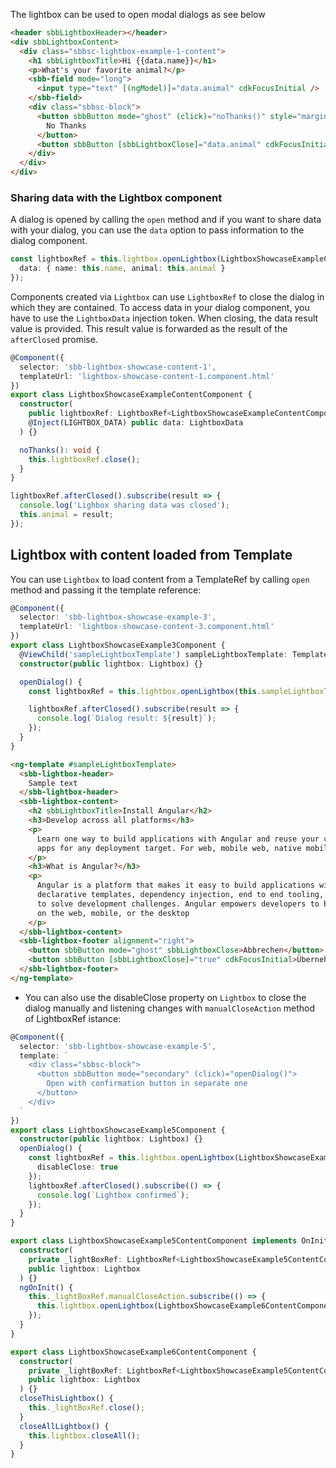 The lightbox can be used to open modal dialogs as see below

```html
<header sbbLightboxHeader></header>
<div sbbLightboxContent>
  <div class="sbbsc-lightbox-example-1-content">
    <h1 sbbLightboxTitle>Hi {{data.name}}</h1>
    <p>What's your favorite animal?</p>
    <sbb-field mode="long">
      <input type="text" [(ngModel)]="data.animal" cdkFocusInitial />
    </sbb-field>
    <div class="sbbsc-block">
      <button sbbButton mode="ghost" (click)="noThanks()" style="margin-right: 1em;">
        No Thanks
      </button>
      <button sbbButton [sbbLightboxClose]="data.animal" cdkFocusInitial>Ok</button>
    </div>
  </div>
</div>
```

### Sharing data with the Lightbox component

A dialog is opened by calling the `open` method and if you want to share data with your dialog,
you can use the `data` option to pass information to the dialog component.

```ts
const lightboxRef = this.lightbox.openLightbox(LightboxShowcaseExampleContentComponent, {
  data: { name: this.name, animal: this.animal }
});
```

Components created via `Lightbox` can use `LightboxRef` to close the dialog in which they are
contained. To access data in your dialog component, you have to use the `LightboxData` injection
token. When closing, the data result value is provided. This result value is forwarded as the
result of the `afterClosed` promise.

```ts
@Component({
  selector: 'sbb-lightbox-showcase-content-1',
  templateUrl: 'lightbox-showcase-content-1.component.html'
})
export class LightboxShowcaseExampleContentComponent {
  constructor(
    public lightboxRef: LightboxRef<LightboxShowcaseExampleContentComponent>,
    @Inject(LIGHTBOX_DATA) public data: LightboxData
  ) {}

  noThanks(): void {
    this.lightboxRef.close();
  }
}
```

```ts
lightboxRef.afterClosed().subscribe(result => {
  console.log('Lighbox sharing data was closed');
  this.animal = result;
});
```

<h2>Lightbox with content loaded from Template</h2>

You can use `Lightbox` to load content from a TemplateRef by calling `open` method and
passing it the template reference:

```ts
@Component({
  selector: 'sbb-lightbox-showcase-example-3',
  templateUrl: 'lightbox-showcase-content-3.component.html'
})
export class LightboxShowcaseExample3Component {
  @ViewChild('sampleLightboxTemplate') sampleLightboxTemplate: TemplateRef<any>;
  constructor(public lightbox: Lightbox) {}

  openDialog() {
    const lightboxRef = this.lightbox.openLightbox(this.sampleLightboxTemplate);

    lightboxRef.afterClosed().subscribe(result => {
      console.log(`Dialog result: ${result}`);
    });
  }
}
```

```html
<ng-template #sampleLightboxTemplate>
  <sbb-lightbox-header>
    Sample text
  </sbb-lightbox-header>
  <sbb-lightbox-content>
    <h2 sbbLightboxTitle>Install Angular</h2>
    <h3>Develop across all platforms</h3>
    <p>
      Learn one way to build applications with Angular and reuse your code and abilities to build
      apps for any deployment target. For web, mobile web, native mobile and native desktop.
    </p>
    <h3>What is Angular?</h3>
    <p>
      Angular is a platform that makes it easy to build applications with the web. Angular combines
      declarative templates, dependency injection, end to end tooling, and integrated best practices
      to solve development challenges. Angular empowers developers to build applications that live
      on the web, mobile, or the desktop
    </p>
  </sbb-lightbox-content>
  <sbb-lightbox-footer alignment="right">
    <button sbbButton mode="ghost" sbbLightboxClose>Abbrechen</button>
    <button sbbButton [sbbLightboxClose]="true" cdkFocusInitial>Übernehmen</button>
  </sbb-lightbox-footer>
</ng-template>
```

- You can also use the disableClose property on `Lightbox` to close the dialog manually and
  listening changes with `manualCloseAction` method of LightboxRef istance:

```ts
@Component({
  selector: 'sbb-lightbox-showcase-example-5',
  template: `
    <div class="sbbsc-block">
      <button sbbButton mode="secondary" (click)="openDialog()">
        Open with confirmation button in separate one
      </button>
    </div>
  `
})
export class LightboxShowcaseExample5Component {
  constructor(public lightbox: Lightbox) {}
  openDialog() {
    const lightboxRef = this.lightbox.openLightbox(LightboxShowcaseExample5ContentComponent, {
      disableClose: true
    });
    lightboxRef.afterClosed().subscribe(() => {
      console.log(`Lightbox confirmed`);
    });
  }
}
```

```ts
export class LightboxShowcaseExample5ContentComponent implements OnInit {
  constructor(
    private _lightBoxRef: LightboxRef<LightboxShowcaseExample5ContentComponent>,
    public lightbox: Lightbox
  ) {}
  ngOnInit() {
    this._lightBoxRef.manualCloseAction.subscribe(() => {
      this.lightbox.openLightbox(LightboxShowcaseExample6ContentComponent);
    });
  }
}

export class LightboxShowcaseExample6ContentComponent {
  constructor(
    private _lightBoxRef: LightboxRef<LightboxShowcaseExample5ContentComponent>,
    public lightbox: Lightbox
  ) {}
  closeThisLightbox() {
    this._lightBoxRef.close();
  }
  closeAllLightbox() {
    this.lightbox.closeAll();
  }
}
```
